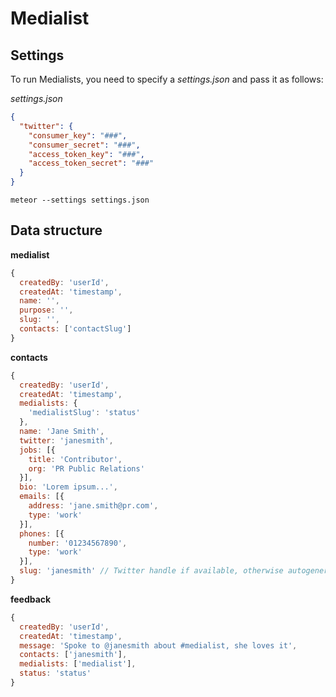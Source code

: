 # Medialist

## Settings

To run Medialists, you need to specify a *settings.json* and pass it as follows:

*settings.json*
```json
{
  "twitter": {
    "consumer_key": "###",
    "consumer_secret": "###",
    "access_token_key": "###",
    "access_token_secret": "###"
  }
}
```

```shell
meteor --settings settings.json
```

## Data structure

**medialist**

```js
{
  createdBy: 'userId',
  createdAt: 'timestamp',
  name: '',
  purpose: '',
  slug: '',
  contacts: ['contactSlug']
}
```


**contacts**

```js
{
  createdBy: 'userId',
  createdAt: 'timestamp',
  medialists: {
    'medialistSlug': 'status'
  },
  name: 'Jane Smith',
  twitter: 'janesmith',
  jobs: [{
    title: 'Contributor',
    org: 'PR Public Relations'
  }],
  bio: 'Lorem ipsum...',
  emails: [{
    address: 'jane.smith@pr.com',
    type: 'work'
  }],
  phones: [{
    number: '01234567890',
    type: 'work'
  }],
  slug: 'janesmith' // Twitter handle if available, otherwise autogenerated
}
```

**feedback**

```js
{
  createdBy: 'userId',
  createdAt: 'timestamp',
  message: 'Spoke to @janesmith about #medialist, she loves it',
  contacts: ['janesmith'],
  medialists: ['medialist'],
  status: 'status'
}
```
